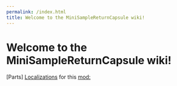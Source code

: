 ```yaml
---
permalink: /index.html
title: Welcome to the MiniSampleReturnCapsule wiki!
---
```


# Welcome to the MiniSampleReturnCapsule wiki!


[Parts]
[Localizations](Localizations) for this [mod:](https://github.com/zer0Kerbal/MiniSampleReturnCapsule/blob/master/docs/Localizations.md)
